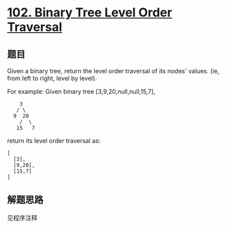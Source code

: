 # [102. Binary Tree Level Order Traversal](https://leetcode-cn.com/problems/binary-tree-level-order-traversal/)

## 题目
Given a binary tree, return the level order traversal of its nodes' values. (ie, from left to right, level by level).

For example:
Given binary tree [3,9,20,null,null,15,7],
```
    3
   / \
  9  20
    /  \
   15   7
```
return its level order traversal as:
```
[
  [3],
  [9,20],
  [15,7]
]
```
## 解题思路

见程序注释
